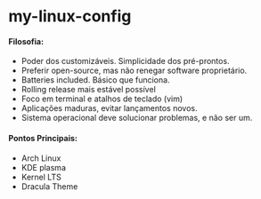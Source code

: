 # my-linux-config

#### Filosofia:
- Poder dos customizáveis. Simplicidade dos pré-prontos.
- Preferir open-source, mas não renegar software proprietário.
- Batteries included. Básico que funciona.
- Rolling release mais estável possível
- Foco em terminal e atalhos de teclado (vim)
- Aplicações maduras, evitar lançamentos novos. 
- Sistema operacional deve solucionar problemas, e não ser um.
 
#### Pontos Principais:
- Arch Linux
- KDE plasma
- Kernel LTS 
- Dracula Theme


